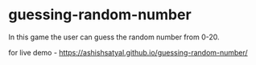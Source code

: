# guessing-random-number
In this game the user can guess the random number from 0-20.             

for live demo - https://ashishsatyal.github.io/guessing-random-number/
